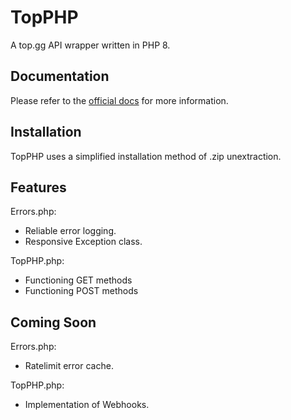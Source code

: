 # TopPHP
A top.gg API wrapper written in PHP 8.

## Documentation
Please refer to the [official docs](https://vapour-labs.gitbook.io/topphp/) for more information.

## Installation
TopPHP uses a simplified installation method of .zip unextraction.

## Features

Errors.php:
* Reliable error logging.
* Responsive Exception class.

TopPHP.php:
* Functioning GET methods
* Functioning POST methods

## Coming Soon

Errors.php:
* Ratelimit error cache.

TopPHP.php:
* Implementation of Webhooks.

